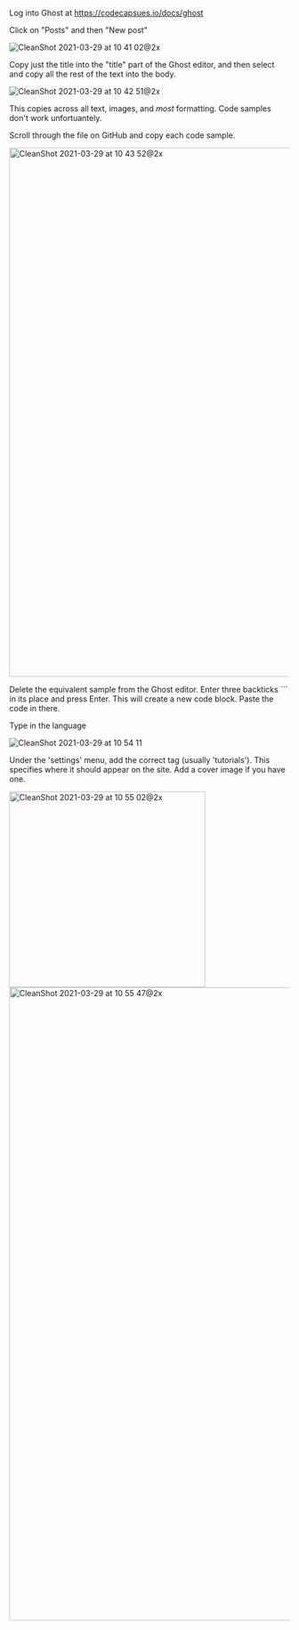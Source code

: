 Log into Ghost at https://codecapsues.io/docs/ghost

Click on "Posts" and then "New post"

![CleanShot 2021-03-29 at 10 41 02@2x](https://user-images.githubusercontent.com/2641205/112810443-5072a580-907b-11eb-9880-b91c7f80bff9.png)


Copy just the title into the "title" part of the Ghost editor, and then select and copy all the rest of the text into the body.

![CleanShot 2021-03-29 at 10 42 51@2x](https://user-images.githubusercontent.com/2641205/112810703-97609b00-907b-11eb-931a-29dea4d7d9e1.png)

This copies across all text, images, and *most* formatting. Code samples don't work unfortuantely.

Scroll through the file on GitHub and copy each code sample.

<img width="951" alt="CleanShot 2021-03-29 at 10 43 52@2x" src="https://user-images.githubusercontent.com/2641205/112810840-bd863b00-907b-11eb-8c54-7ef250c7ce9c.png">

Delete the equivalent sample from the Ghost editor. Enter three backticks ``` in its place and press Enter. This will create a new code block. Paste the code in there.

Type in the language 

![CleanShot 2021-03-29 at 10 54 11](https://user-images.githubusercontent.com/2641205/112812229-27ebab00-907d-11eb-870c-320a104bcf7c.gif)

Under the 'settings' menu, add the correct tag (usually 'tutorials'). This specifies where it should appear on the site. Add a cover image if you have one. 

<img width="352" alt="CleanShot 2021-03-29 at 10 55 02@2x" src="https://user-images.githubusercontent.com/2641205/112812294-3f2a9880-907d-11eb-94ff-3270cc1883b3.png">


<img width="1138" alt="CleanShot 2021-03-29 at 10 55 47@2x" src="https://user-images.githubusercontent.com/2641205/112812369-56698600-907d-11eb-82ef-5b0629d79dae.png">



